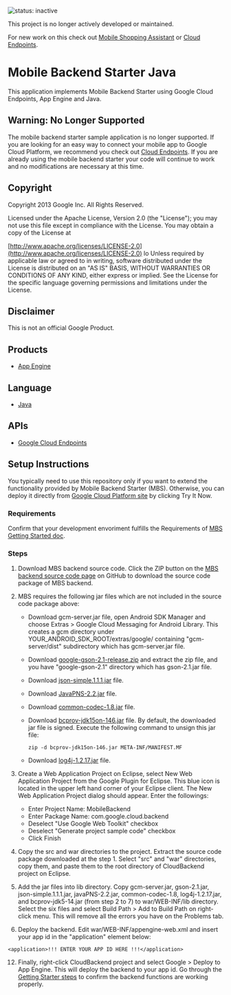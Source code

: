 ![status: inactive](https://img.shields.io/badge/status-inactive-red.svg)

This project is no longer actively developed or maintained.  

For new work on this check out [Mobile Shopping Assistant](https://github.com/GoogleCloudPlatform/MobileShoppingAssistant-sample) or [Cloud Endpoints](https://cloud.google.com/endpoints/).

# Mobile Backend Starter Java

This application implements Mobile Backend Starter using Google Cloud Endpoints, App Engine and Java.

## Warning: No Longer Supported

The mobile backend starter sample application is no longer supported.  If you are looking for an easy way to connect your mobile app to Google Cloud Platform, we recommend you check out [Cloud Endpoints](https://cloud.google.com/endpoints/).  If you are already using the mobile backend starter your code will continue to work and no modifications are necessary at this time.

## Copyright
Copyright 2013 Google Inc. All Rights Reserved.

Licensed under the Apache License, Version 2.0 (the "License"); you may not use this file except in compliance with the License. You may obtain a copy of the License at

[http://www.apache.org/licenses/LICENSE-2.0](http://www.apache.org/licenses/LICENSE-2.0)
lo
Unless required by applicable law or agreed to in writing, software distributed under the License is distributed on an "AS IS" BASIS, WITHOUT WARRANTIES OR CONDITIONS OF ANY KIND, either express or implied. See the License for the specific language governing permissions and limitations under the License.

## Disclaimer
This is not an official Google Product.

## Products
- [App Engine][1]

## Language
- [Java][3]

## APIs
- [Google Cloud Endpoints][2]

## Setup Instructions
You typically need to use this repository only if you want to extend the functionality provided by Mobile Backend Starter (MBS). Otherwise, you can deploy it directly from [Google Cloud Platform site](https://cloud.google.com/solutions/mobile) by clicking Try It Now.

### Requirements
Confirm that your development envoriment fulfills the Requirements of [MBS Getting Started doc](https://developers.google.com/cloud/samples/mbs/getting_started).

### Steps

1. Download MBS backend source code.  Click the ZIP button on the [MBS backend source code page](https://github.com/GoogleCloudPlatform/solutions-mobile-backend-starter-java) on GitHub to download the source code package of MBS backend.

2. MBS requires the following jar files which are not included in the source code package above:
   * Download gcm-server.jar file, open Android SDK Manager and choose Extras > Google Cloud Messaging for Android Library. This creates a gcm directory under YOUR_ANDROID_SDK_ROOT/extras/google/ containing "gcm-server/dist" subdirectory which has gcm-server.jar file.
   * Download [google-gson-2.1-release.zip](https://google-gson.googlecode.com/files/google-gson-2.1-release.zip) and extract the zip file, and you have "google-gson-2.1" directory which has gson-2.1.jar file.
   * Download [json-simple.1.1.1.jar](https://json-simple.googlecode.com/files/json-simple-1.1.1.jar) file.
   * Download [JavaPNS-2.2.jar](https://code.google.com/p/javapns/downloads/list) file.
   * Download [common-codec-1.8.jar](http://commons.apache.org/proper/commons-codec/download_code) file.
   * Download [bcprov-jdk15on-146.jar](http://www.bouncycastle.org/download/bcprov-jdk15on-146.jar) file.  By default, the downloaded jar file is signed.  Execute the following command to unsign this jar file:

         zip -d bcprov-jdk15on-146.jar META-INF/MANIFEST.MF

   * Download [log4j-1.2.17.jar](http://logging.apache.org/log4j/1.2/download.html) file.

8. Create a Web Application Project on Eclipse, select New Web Application Project from the Google Plugin for Eclipse. This blue icon is located in the upper left hand corner of your Eclipse client. The New Web Application Project dialog should appear. Enter the followings:

   - Enter Project Name: MobileBackend
   - Enter Package Name: com.google.cloud.backend
   - Deselect "Use Google Web Toolkit" checkbox
   - Deselect "Generate project sample code" checkbox
   - Click Finish

9. Copy the src and war directories to the project. Extract the source code package downloaded at the step 1. Select "src" and "war" directories, copy them, and paste them to the root directory of CloudBackend project on Eclipse.

10. Add the jar files into lib directory.  Copy gcm-server.jar, gson-2.1.jar, json-simple.1.1.1.jar, javaPNS-2.2.jar, common-codec-1.8, log4j-1.2.17.jar, and bcprov-jdk5-14.jar (from step 2 to 7) to war/WEB-INF/lib directory. Select the six files and select Build Path > Add to Build Path on right-click menu. This will remove all the errors you have on the Problems tab.

11. Deploy the backend.  Edit war/WEB-INF/appengine-web.xml and insert your app id in the "application" element below:

  `<application>!!! ENTER YOUR APP ID HERE !!!</application>`

12. Finally, right-click CloudBackend project and select Google > Deploy to App Engine. This will deploy the backend to your app id. Go through the [Getting Starter steps](https://developers.google.com/cloud/samples/mbs/getting_started) to confirm the backend functions are working properly.

[1]: https://developers.google.com/appengine
[2]: https://developers.google.com/appengine/docs/java/endpoints/
[3]: http://java.com/en/


